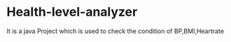 # Health-level-analyzer

It is a java Project which is used to check the condition of BP,BMI,Heartrate
